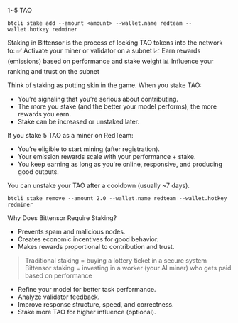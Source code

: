 1~5 TAO

```
btcli stake add --amount <amount> --wallet.name redteam --wallet.hotkey redminer
```

Staking in Bittensor is the process of locking TAO tokens into the network to:
✅ Activate your miner or validator on a subnet
📈 Earn rewards (emissions) based on performance and stake weight
📊 Influence your ranking and trust on the subnet


Think of staking as putting skin in the game. When you stake TAO:
- You’re signaling that you’re serious about contributing.
- The more you stake (and the better your model performs), the more rewards you earn.
- Stake can be increased or unstaked later.

If you stake 5 TAO as a miner on RedTeam:
- You’re eligible to start mining (after registration).
- Your emission rewards scale with your performance + stake.
- You keep earning as long as you're online, responsive, and producing good outputs.

You can unstake your TAO after a cooldown (usually ~7 days).
```
btcli stake remove --amount 2.0 --wallet.name redteam --wallet.hotkey redminer

```

Why Does Bittensor Require Staking?
- Prevents spam and malicious nodes.
- Creates economic incentives for good behavior.
- Makes rewards proportional to contribution and trust.

> Traditional staking = buying a lottery ticket in a secure system
    Bittensor staking = investing in a worker (your AI miner) who gets paid based on performance


- Refine your model for better task performance.
- Analyze validator feedback.
- Improve response structure, speed, and correctness.
- Stake more TAO for higher influence (optional).